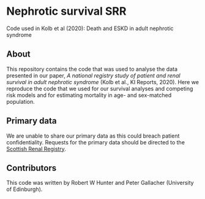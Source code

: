 # Nephrotic survival SRR
Code used in Kolb et al (2020): Death and ESKD in adult nephrotic syndrome

## About
This repository contains the code that was used to analyse the data presented in our paper, *A national registry study of patient and renal survival in adult nephrotic syndrome* (Kolb et al., KI Reports, 2020).  Here we reproduce the code that we used for our survival analyses and competing risk models and for estimating mortality in age- and sex-matched population.  


## Primary data
We are unable to share our primary data as this could breach patient confidentiality.  Requests for the primary data should be directed to the [Scottish Renal Registry](https://www.srr.scot.nhs.uk/). 


## Contributors
This code was written by Robert W Hunter and Peter Gallacher (University of Edinburgh).  


